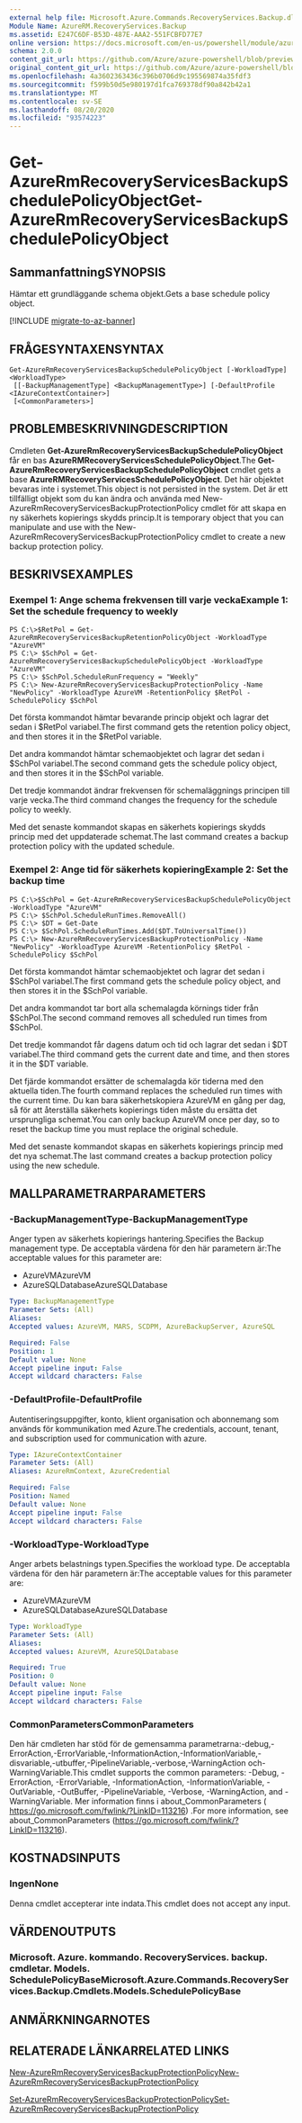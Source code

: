 ```yaml
---
external help file: Microsoft.Azure.Commands.RecoveryServices.Backup.dll-Help.xml
Module Name: AzureRM.RecoveryServices.Backup
ms.assetid: E247C6DF-B53D-487E-AAA2-551FCBFD77E7
online version: https://docs.microsoft.com/en-us/powershell/module/azurerm.recoveryservices.backup/get-azurermrecoveryservicesbackupschedulepolicyobject
schema: 2.0.0
content_git_url: https://github.com/Azure/azure-powershell/blob/preview/src/ResourceManager/RecoveryServices.Backup/Commands.RecoveryServices.Backup/help/Get-AzureRmRecoveryServicesBackupSchedulePolicyObject.md
original_content_git_url: https://github.com/Azure/azure-powershell/blob/preview/src/ResourceManager/RecoveryServices.Backup/Commands.RecoveryServices.Backup/help/Get-AzureRmRecoveryServicesBackupSchedulePolicyObject.md
ms.openlocfilehash: 4a3602363436c396b0706d9c195569874a35fdf3
ms.sourcegitcommit: f599b50d5e980197d1fca769378df90a842b42a1
ms.translationtype: MT
ms.contentlocale: sv-SE
ms.lasthandoff: 08/20/2020
ms.locfileid: "93574223"
---
```

# <span data-ttu-id="42d83-101">Get-AzureRmRecoveryServicesBackupSchedulePolicyObject</span><span class="sxs-lookup"><span data-stu-id="42d83-101">Get-AzureRmRecoveryServicesBackupSchedulePolicyObject</span></span>

## <span data-ttu-id="42d83-102">Sammanfattning</span><span class="sxs-lookup"><span data-stu-id="42d83-102">SYNOPSIS</span></span>
<span data-ttu-id="42d83-103">Hämtar ett grundläggande schema objekt.</span><span class="sxs-lookup"><span data-stu-id="42d83-103">Gets a base schedule policy object.</span></span>

[!INCLUDE [migrate-to-az-banner](../../includes/migrate-to-az-banner.md)]

## <span data-ttu-id="42d83-104">FRÅGESYNTAXEN</span><span class="sxs-lookup"><span data-stu-id="42d83-104">SYNTAX</span></span>

```
Get-AzureRmRecoveryServicesBackupSchedulePolicyObject [-WorkloadType] <WorkloadType>
 [[-BackupManagementType] <BackupManagementType>] [-DefaultProfile <IAzureContextContainer>]
 [<CommonParameters>]
```

## <span data-ttu-id="42d83-105">PROBLEMBESKRIVNING</span><span class="sxs-lookup"><span data-stu-id="42d83-105">DESCRIPTION</span></span>
<span data-ttu-id="42d83-106">Cmdleten **Get-AzureRmRecoveryServicesBackupSchedulePolicyObject** får en bas **AzureRMRecoveryServicesSchedulePolicyObject**.</span><span class="sxs-lookup"><span data-stu-id="42d83-106">The **Get-AzureRmRecoveryServicesBackupSchedulePolicyObject** cmdlet gets a base **AzureRMRecoveryServicesSchedulePolicyObject**.</span></span>
<span data-ttu-id="42d83-107">Det här objektet bevaras inte i systemet.</span><span class="sxs-lookup"><span data-stu-id="42d83-107">This object is not persisted in the system.</span></span>
<span data-ttu-id="42d83-108">Det är ett tillfälligt objekt som du kan ändra och använda med New-AzureRmRecoveryServicesBackupProtectionPolicy cmdlet för att skapa en ny säkerhets kopierings skydds princip.</span><span class="sxs-lookup"><span data-stu-id="42d83-108">It is temporary object that you can manipulate and use with the New-AzureRmRecoveryServicesBackupProtectionPolicy cmdlet to create a new backup protection policy.</span></span>

## <span data-ttu-id="42d83-109">BESKRIVS</span><span class="sxs-lookup"><span data-stu-id="42d83-109">EXAMPLES</span></span>

### <span data-ttu-id="42d83-110">Exempel 1: Ange schema frekvensen till varje vecka</span><span class="sxs-lookup"><span data-stu-id="42d83-110">Example 1: Set the schedule frequency to weekly</span></span>
```
PS C:\>$RetPol = Get-AzureRmRecoveryServicesBackupRetentionPolicyObject -WorkloadType "AzureVM" 
PS C:\> $SchPol = Get-AzureRmRecoveryServicesBackupSchedulePolicyObject -WorkloadType "AzureVM" 
PS C:\> $SchPol.ScheduleRunFrequency = "Weekly"
PS C:\> New-AzureRmRecoveryServicesBackupProtectionPolicy -Name "NewPolicy" -WorkloadType AzureVM -RetentionPolicy $RetPol -SchedulePolicy $SchPol
```

<span data-ttu-id="42d83-111">Det första kommandot hämtar bevarande princip objekt och lagrar det sedan i $RetPol variabel.</span><span class="sxs-lookup"><span data-stu-id="42d83-111">The first command gets the retention policy object, and then stores it in the $RetPol variable.</span></span>

<span data-ttu-id="42d83-112">Det andra kommandot hämtar schemaobjektet och lagrar det sedan i $SchPol variabel.</span><span class="sxs-lookup"><span data-stu-id="42d83-112">The second command gets the schedule policy object, and then stores it in the $SchPol variable.</span></span>

<span data-ttu-id="42d83-113">Det tredje kommandot ändrar frekvensen för schemaläggnings principen till varje vecka.</span><span class="sxs-lookup"><span data-stu-id="42d83-113">The third command changes the frequency for the schedule policy to weekly.</span></span>

<span data-ttu-id="42d83-114">Med det senaste kommandot skapas en säkerhets kopierings skydds princip med det uppdaterade schemat.</span><span class="sxs-lookup"><span data-stu-id="42d83-114">The last command creates a backup protection policy with the updated schedule.</span></span>

### <span data-ttu-id="42d83-115">Exempel 2: Ange tid för säkerhets kopiering</span><span class="sxs-lookup"><span data-stu-id="42d83-115">Example 2: Set the backup time</span></span>
```
PS C:\>$SchPol = Get-AzureRmRecoveryServicesBackupSchedulePolicyObject -WorkloadType "AzureVM" 
PS C:\> $SchPol.ScheduleRunTimes.RemoveAll()
PS C:\> $DT = Get-Date
PS C:\> $SchPol.ScheduleRunTimes.Add($DT.ToUniversalTime())
PS C:\> New-AzureRmRecoveryServicesBackupProtectionPolicy -Name "NewPolicy" -WorkloadType AzureVM -RetentionPolicy $RetPol -SchedulePolicy $SchPol
```

<span data-ttu-id="42d83-116">Det första kommandot hämtar schemaobjektet och lagrar det sedan i $SchPol variabel.</span><span class="sxs-lookup"><span data-stu-id="42d83-116">The first command gets the schedule policy object, and then stores it in the $SchPol variable.</span></span>

<span data-ttu-id="42d83-117">Det andra kommandot tar bort alla schemalagda körnings tider från $SchPol.</span><span class="sxs-lookup"><span data-stu-id="42d83-117">The second command removes all scheduled run times from $SchPol.</span></span>

<span data-ttu-id="42d83-118">Det tredje kommandot får dagens datum och tid och lagrar det sedan i $DT variabel.</span><span class="sxs-lookup"><span data-stu-id="42d83-118">The third command gets the current date and time, and then stores it in the $DT variable.</span></span>

<span data-ttu-id="42d83-119">Det fjärde kommandot ersätter de schemalagda kör tiderna med den aktuella tiden.</span><span class="sxs-lookup"><span data-stu-id="42d83-119">The fourth command replaces the scheduled run times with the current time.</span></span>
<span data-ttu-id="42d83-120">Du kan bara säkerhetskopiera AzureVM en gång per dag, så för att återställa säkerhets kopierings tiden måste du ersätta det ursprungliga schemat.</span><span class="sxs-lookup"><span data-stu-id="42d83-120">You can only backup AzureVM once per day, so to reset the backup time you must replace the original schedule.</span></span>

<span data-ttu-id="42d83-121">Med det senaste kommandot skapas en säkerhets kopierings princip med det nya schemat.</span><span class="sxs-lookup"><span data-stu-id="42d83-121">The last command creates a backup protection policy using the new schedule.</span></span>

## <span data-ttu-id="42d83-122">MALLPARAMETRAR</span><span class="sxs-lookup"><span data-stu-id="42d83-122">PARAMETERS</span></span>

### <span data-ttu-id="42d83-123">-BackupManagementType</span><span class="sxs-lookup"><span data-stu-id="42d83-123">-BackupManagementType</span></span>
<span data-ttu-id="42d83-124">Anger typen av säkerhets kopierings hantering.</span><span class="sxs-lookup"><span data-stu-id="42d83-124">Specifies the Backup management type.</span></span>
<span data-ttu-id="42d83-125">De acceptabla värdena för den här parametern är:</span><span class="sxs-lookup"><span data-stu-id="42d83-125">The acceptable values for this parameter are:</span></span>

- <span data-ttu-id="42d83-126">AzureVM</span><span class="sxs-lookup"><span data-stu-id="42d83-126">AzureVM</span></span> 
- <span data-ttu-id="42d83-127">AzureSQLDatabase</span><span class="sxs-lookup"><span data-stu-id="42d83-127">AzureSQLDatabase</span></span>

```yaml
Type: BackupManagementType
Parameter Sets: (All)
Aliases: 
Accepted values: AzureVM, MARS, SCDPM, AzureBackupServer, AzureSQL

Required: False
Position: 1
Default value: None
Accept pipeline input: False
Accept wildcard characters: False
```

### <span data-ttu-id="42d83-128">-DefaultProfile</span><span class="sxs-lookup"><span data-stu-id="42d83-128">-DefaultProfile</span></span>
<span data-ttu-id="42d83-129">Autentiseringsuppgifter, konto, klient organisation och abonnemang som används för kommunikation med Azure.</span><span class="sxs-lookup"><span data-stu-id="42d83-129">The credentials, account, tenant, and subscription used for communication with azure.</span></span>

```yaml
Type: IAzureContextContainer
Parameter Sets: (All)
Aliases: AzureRmContext, AzureCredential

Required: False
Position: Named
Default value: None
Accept pipeline input: False
Accept wildcard characters: False
```

### <span data-ttu-id="42d83-130">-WorkloadType</span><span class="sxs-lookup"><span data-stu-id="42d83-130">-WorkloadType</span></span>
<span data-ttu-id="42d83-131">Anger arbets belastnings typen.</span><span class="sxs-lookup"><span data-stu-id="42d83-131">Specifies the workload type.</span></span>
<span data-ttu-id="42d83-132">De acceptabla värdena för den här parametern är:</span><span class="sxs-lookup"><span data-stu-id="42d83-132">The acceptable values for this parameter are:</span></span>

- <span data-ttu-id="42d83-133">AzureVM</span><span class="sxs-lookup"><span data-stu-id="42d83-133">AzureVM</span></span> 
- <span data-ttu-id="42d83-134">AzureSQLDatabase</span><span class="sxs-lookup"><span data-stu-id="42d83-134">AzureSQLDatabase</span></span>

```yaml
Type: WorkloadType
Parameter Sets: (All)
Aliases: 
Accepted values: AzureVM, AzureSQLDatabase

Required: True
Position: 0
Default value: None
Accept pipeline input: False
Accept wildcard characters: False
```

### <span data-ttu-id="42d83-135">CommonParameters</span><span class="sxs-lookup"><span data-stu-id="42d83-135">CommonParameters</span></span>
<span data-ttu-id="42d83-136">Den här cmdleten har stöd för de gemensamma parametrarna:-debug,-ErrorAction,-ErrorVariable,-InformationAction,-InformationVariable,-disvariable,-utbuffer,-PipelineVariable,-verbose,-WarningAction och-WarningVariable.</span><span class="sxs-lookup"><span data-stu-id="42d83-136">This cmdlet supports the common parameters: -Debug, -ErrorAction, -ErrorVariable, -InformationAction, -InformationVariable, -OutVariable, -OutBuffer, -PipelineVariable, -Verbose, -WarningAction, and -WarningVariable.</span></span> <span data-ttu-id="42d83-137">Mer information finns i about_CommonParameters ( https://go.microsoft.com/fwlink/?LinkID=113216) .</span><span class="sxs-lookup"><span data-stu-id="42d83-137">For more information, see about_CommonParameters (https://go.microsoft.com/fwlink/?LinkID=113216).</span></span>

## <span data-ttu-id="42d83-138">KOSTNADS</span><span class="sxs-lookup"><span data-stu-id="42d83-138">INPUTS</span></span>

### <span data-ttu-id="42d83-139">Ingen</span><span class="sxs-lookup"><span data-stu-id="42d83-139">None</span></span>
<span data-ttu-id="42d83-140">Denna cmdlet accepterar inte indata.</span><span class="sxs-lookup"><span data-stu-id="42d83-140">This cmdlet does not accept any input.</span></span>

## <span data-ttu-id="42d83-141">VÄRDEN</span><span class="sxs-lookup"><span data-stu-id="42d83-141">OUTPUTS</span></span>

### <span data-ttu-id="42d83-142">Microsoft. Azure. kommando. RecoveryServices. backup. cmdletar. Models. SchedulePolicyBase</span><span class="sxs-lookup"><span data-stu-id="42d83-142">Microsoft.Azure.Commands.RecoveryServices.Backup.Cmdlets.Models.SchedulePolicyBase</span></span>

## <span data-ttu-id="42d83-143">ANMÄRKNINGAR</span><span class="sxs-lookup"><span data-stu-id="42d83-143">NOTES</span></span>

## <span data-ttu-id="42d83-144">RELATERADE LÄNKAR</span><span class="sxs-lookup"><span data-stu-id="42d83-144">RELATED LINKS</span></span>

[<span data-ttu-id="42d83-145">New-AzureRmRecoveryServicesBackupProtectionPolicy</span><span class="sxs-lookup"><span data-stu-id="42d83-145">New-AzureRmRecoveryServicesBackupProtectionPolicy</span></span>](./New-AzureRmRecoveryServicesBackupProtectionPolicy.md)

[<span data-ttu-id="42d83-146">Set-AzureRmRecoveryServicesBackupProtectionPolicy</span><span class="sxs-lookup"><span data-stu-id="42d83-146">Set-AzureRmRecoveryServicesBackupProtectionPolicy</span></span>](./Set-AzureRmRecoveryServicesBackupProtectionPolicy.md)


